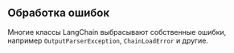 ## Обработка ошибок

Многие классы LangChain выбрасывают собственные ошибки, например `OutputParserException`, `ChainLoadError` и другие.
